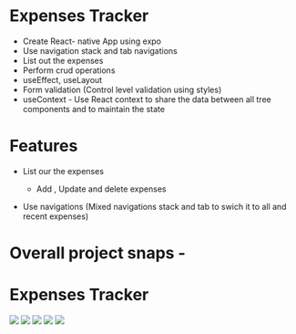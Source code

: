 # Expenses Tracker
- Create React- native App using expo
- Use navigation stack and tab navigations
- List out the expenses
- Perform crud operations 
- useEffect, useLayout
- Form validation (Control level validation using styles)
- useContext - Use React context to share the data between all tree components and to maintain the state
  
# Features 
- List our the expenses
    - Add , Update and delete expenses
    
- Use navigations (Mixed navigations stack and tab to swich it to all and recent expenses)
      
 # Overall project snaps -
<h1>Expenses Tracker</h1>
<img src="All Expenses.png"/>
<img src="Recent Expenses.png"/> 
<img src="Add expense.png"/>
<img src="Edit modify abd delete expense.png"/>
<img src="Form validation.png"/>
